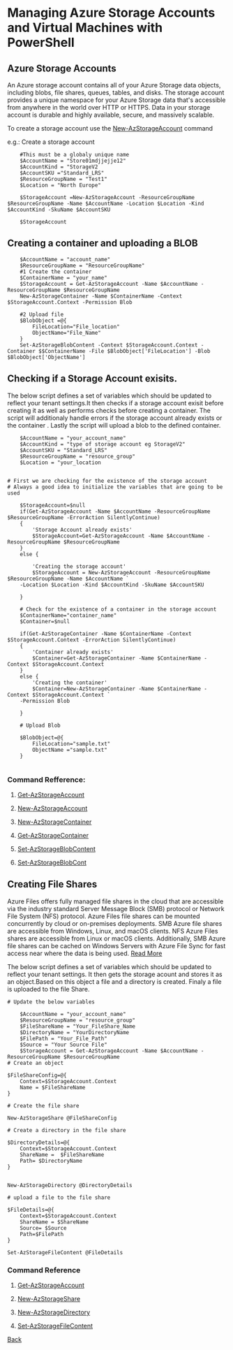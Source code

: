 # Managing Azure Storage Accounts and Virtual Machines with PowerShell

## Azure Storage Accounts
An Azure storage account contains all of your Azure Storage data objects, including blobs, file shares, queues, tables, and disks. The storage account provides a unique namespace for your Azure Storage data that's accessible from anywhere in the world over HTTP or HTTPS. Data in your storage account is durable and highly available, secure, and massively scalable.

To create a storage account use the [New-AzStorageAccount](https://docs.microsoft.com/en-us/powershell/module/az.storage/new-azstorageaccount) command 

e.g.: Create a storage account
```
    #This must be a globaly unique name
    $AccountName = "Store01mdjjejje12"
    $AccountKind = "StorageV2
    $AccountSKU ="Standard_LRS"
    $ResourceGroupName = "Test1"
    $Location = "North Europe"

    $StorageAccount =New-AzStorageAccount -ResourceGroupName $ResourceGroupName -Name $AccountName -Location $Location -Kind $AccountKind -SkuName $AccountSKU

    $StorageAccount 

```

## Creating a container and uploading a BLOB
````
    $AccountName = "account_name"
    $ResourceGroupName = "ResourceGroupName"
    #1 Create the container
    $ContainerName = "your_name"
    $StorageAccount = Get-AzStorageAccount -Name $AccountName -ResourceGroupName $ResourceGroupName
    New-AzStorageContainer -Name $ContainerName -Context $StorageAccount.Context -Permission Blob

    #2 Upload file
    $BlobObject =@{
        FileLocation="File_location"
        ObjectName="File_Name"
    }
    Set-AzStorageBlobContent -Context $StorageAccount.Context -Container $$ContainerName -File $BlobObject['FileLocation'] -Blob $BlobObject['ObjectName']
````
## Checking if a Storage Account exisits.
The below script defines a set of variables which should be updated to reflect your tenant settings.It then checks if a storage account exisit before creating it as well as performs checks before creating a container. The script will additionaly handle errors if the storage account already exists or the container . Lastly the script will upload a blob to the defined container.

```
    $AccountName = "your_account_name"
    $AccountKind = "type of storage account eg StorageV2"
    $AccountSKU = "Standard_LRS"
    $ResourceGroupName = "resource_group"
    $Location = "your_location

  
# First we are checking for the existence of the storage account
# Always a good idea to initialize the variables that are going to be used

    $StorageAccount=$null
    if(Get-AzStorageAccount -Name $AccountName -ResourceGroupName $ResourceGroupName -ErrorAction SilentlyContinue)
    {
        'Storage Account already exists'
        $StorageAccount=Get-AzStorageAccount -Name $AccountName -ResourceGroupName $ResourceGroupName
    }
    else {

        'Creating the storage account'
        $StorageAccount = New-AzStorageAccount -ResourceGroupName $ResourceGroupName -Name $AccountName `
    -Location $Location -Kind $AccountKind -SkuName $AccountSKU

    }

    # Check for the existence of a container in the storage account
    $ContainerName="container_name"
    $Container=$null

    if(Get-AzStorageContainer -Name $ContainerName -Context $StorageAccount.Context -ErrorAction SilentlyContinue)
    {
        'Container already exists'
        $Container=Get-AzStorageContainer -Name $ContainerName -Context $StorageAccount.Context
    }
    else {
        'Creating the container'
        $Container=New-AzStorageContainer -Name $ContainerName -Context $StorageAccount.Context `
    -Permission Blob

    }

    # Upload Blob

    $BlobObject=@{
        FileLocation="sample.txt"
        ObjectName ="sample.txt"
    }


```
### Command Refference:

1. [Get-AzStorageAccount](https://docs.microsoft.com/en-us/powershell/module/az.storage/get-azstorageaccount)

2. [New-AzStorageAccount](https://docs.microsoft.com/en-us/powershell/module/az.storage/new-azstorageaccount)

3. [New-AzStorageContainer](https://docs.microsoft.com/en-us/powershell/module/az.storage/new-azstoragecontainer)

4. [Get-AzStorageContainer](https://docs.microsoft.com/en-us/powershell/module/az.storage/get-azstoragecontainer)

5. [Set-AzStorageBlobContent](https://docs.microsoft.com/en-us/powershell/module/az.storage/set-azstorageblobcontent)

6. [Set-AzStorageBlobCont](https://docs.microsoft.com/en-us/powershell/module/az.storage/set-azstorageblobcontent)

## Creating File Shares
Azure Files offers fully managed file shares in the cloud that are accessible via the industry standard Server Message Block (SMB) protocol or Network File System (NFS) protocol. Azure Files file shares can be mounted concurrently by cloud or on-premises deployments. SMB Azure file shares are accessible from Windows, Linux, and macOS clients. NFS Azure Files shares are accessible from Linux or macOS clients. Additionally, SMB Azure file shares can be cached on Windows Servers with Azure File Sync for fast access near where the data is being used. [Read More](https://docs.microsoft.com/en-us/azure/storage/files/storage-files-introduction)

The below script  defines a set of variables which should be updated to reflect your tenant settings. It then gets the storage acount and stores it as an object.Based on this object a file and a directory is created. Finaly a file is uploaded to the file Share.


```
# Update the below variables

    $AccountName = "your_account_name"
    $ResourceGroupName = "resource_group"
    $FileShareName = "Your_FileShare_Name
    $DirectoryName = "YourDirectoryName
    $FilePath = "Your_File_Path"
    $Source = "Your Source File"
    $StorageAccount = Get-AzStorageAccount -Name $AccountName -ResourceGroupName $ResourceGroupName
# Create an object

$FileShareConfig=@{
    Context=$StorageAccount.Context
    Name = $FileShareName
}

# Create the file share

New-AzStorageShare @FileShareConfig

# Create a directory in the file share

$DirectoryDetails=@{
    Context=$StorageAccount.Context
    ShareName =  $FileShareName
    Path= $DirectoryName
}


New-AzStorageDirectory @DirectoryDetails

# upload a file to the file share

$FileDetails=@{
    Context=$StorageAccount.Context
    ShareName = $ShareName
    Source= $Source
    Path=$FilePath
}

Set-AzStorageFileContent @FileDetails

```

### Command Reference
1. [Get-AzStorageAccount](https://docs.microsoft.com/en-us/powershell/module/az.storage/get-azstorageaccount)

2. [New-AzStorageShare](https://docs.microsoft.com/en-us/powershell/module/az.storage/new-azstorageshare)

3. [New-AzStorageDirectory](https://docs.microsoft.com/en-us/powershell/module/az.storage/new-azstoragedirectory)

4. [Set-AzStorageFileContent](https://docs.microsoft.com/en-us/powershell/module/az.storage/set-azstoragefilecontent)


[Back](ReadMe.md)
